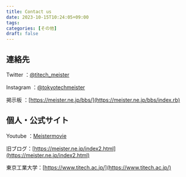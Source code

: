 ```yaml
---
title: Contact us
date: 2023-10-15T10:24:05+09:00
tags:
categories: [その他]
draft: false
---
```


## 連絡先

Twitter <i class="bi-twitter"></i>：[@titech_meister](https://twitter.com/titech_meister)

Instagram <i class="bi-instagram"></i>：[@tokyotechmeister](https://instagram.com/tokyotechmeister)

掲示板 <i class="bi-bbs"></i>：[https://meister.ne.jp/bbs/](https://meister.ne.jp/bbs/index.rb)


## 個人・公式サイト

Youtube <i class="bi-youtube"></i>：[Meistermovie](https://youtube.com/Meistermovie)

旧ブログ：[https://meister.ne.jp/index2.html](https://meister.ne.jp/index2.html)

東京工業大学：[https://www.titech.ac.jp/](https://www.titech.ac.jp/)